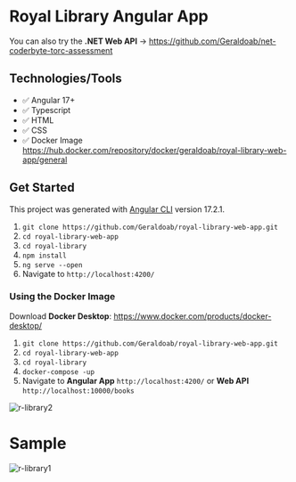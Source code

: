 # Royal Library Angular App

You can also try the **.NET Web API** -> https://github.com/Geraldoab/net-coderbyte-torc-assessment

## Technologies/Tools

- :white_check_mark: Angular 17+
- :white_check_mark: Typescript
- :white_check_mark: HTML
- :white_check_mark: CSS
- :white_check_mark: Docker Image https://hub.docker.com/repository/docker/geraldoab/royal-library-web-app/general

## Get Started

This project was generated with [Angular CLI](https://github.com/angular/angular-cli) version 17.2.1.

1) ```git clone https://github.com/Geraldoab/royal-library-web-app.git```
2) ```cd royal-library-web-app```
3) ```cd royal-library```
4) ```npm install```
5) ```ng serve --open```
6) Navigate to ```http://localhost:4200/```

### Using the Docker Image

Download **Docker Desktop**: https://www.docker.com/products/docker-desktop/

1) ```git clone https://github.com/Geraldoab/royal-library-web-app.git```
2) ```cd royal-library-web-app```
3) ```cd royal-library```
4) ```docker-compose -up```
5) Navigate to **Angular App** ```http://localhost:4200/``` or **Web API** ```http://localhost:10000/books```

![r-library2](https://github.com/Geraldoab/royal-library-web-app/assets/3846304/cd9b0d51-c7ce-48a2-9b10-bb1d7d046d1c)

# Sample
![r-library1](https://github.com/Geraldoab/royal-library-web-app/assets/3846304/a26d9b02-d694-46a6-b468-3a65d0ec4d3a)

